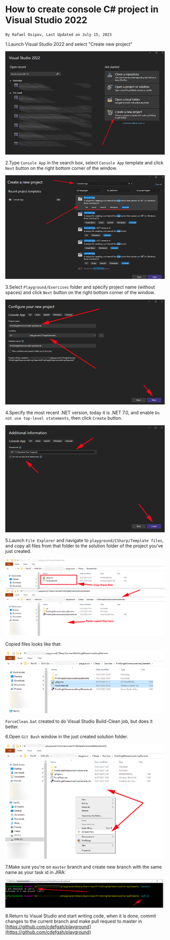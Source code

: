 # How to create console C# project in Visual Studio 2022

`By Rafael Osipov, Last Updated on July 15, 2023`

1.Launch Visual Studio 2022 and select "Create new project"

![VSNewProjectWindow](Media/CreateConsoleProject/VSNewProjectWindow.png)

2.Type `Console App` in the search box, select `Console App` template and click `Next` button on the right bottom corner of the window.

![VSNewProjectWindow](Media/CreateConsoleProject/VSSelectConsoleProjectTemplate.png)

3.Select `Playground/Exercises` folder and specify project name (without spaces) and click `Next` button on the right bottom corner of the window.

![VSCreateConsoleProject](Media/CreateConsoleProject/VSCreateConsoleProject.png)

4.Specify the most recent .NET version, today it is .NET 7.0, and enable `Do not use top-level statements`, then click `Create` button.

![VSConsoleProjectSettings](Media/CreateConsoleProject/VSConsoleProjectSettings.png)

5.Launch `File Explorer` and navigate to `playground/CSharp/Template files`, and copy all files from that folder to the solution folder of the project you've just created.

![ProjectTemplateFiles](Media/CreateConsoleProject/CopyingTemplateFiles.png)

Copied files looks like that:

![CopiedProjectTemplateFiles](Media/CreateConsoleProject/TemplateFilesAreCopied.png)

`ForceClean.bat` created to do Visual Studio Build-Clean job, but does it better.

6.Open `Git Bash` window in the just created solution folder.

![OpenGitBashWindow](Media/CreateConsoleProject/OpenGitBashWindow.png)

7.Make sure you're on `master` branch and create new branch with the same name as your task id in JIRA:

![CreateNewBranch](Media/CreateConsoleProject/CreatingNewBranch.png)

8.Return to Visual Studio and start writing code, when it is done, commit changes to the current branch and make pull request to master in [https://github.com/cdefgah/playground](https://github.com/cdefgah/playground)
